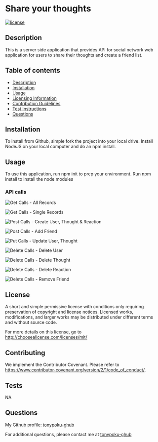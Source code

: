 # Share your thoughts

[![license](https://img.shields.io/badge/license-mit-a2a429.svg)](http://choosealicense.com/licenses/mit/)

## Description

This is a server side application that provides API for social network web application for users to share their thoughts and create a friend list.

## Table of contents

- [Description](#description)
- [Installation](#installation)
- [Usage](#usage)
- [Licensing Information](#license)
- [Contribution Guidelines](#contributing)
- [Test Instructions](#tests)
- [Questions](#questions)

## Installation

To install from Github, simple fork the project into your local drive. Install NodeJS on your local computer and do an npm install.

## Usage

To use this application, run npm init to prep your environment. Run npm install to install the node modules

### API calls

![Get Calls - All Records](https://watch.screencastify.com/v/HM41g8qWwbpRIjnI4HCz)

![Get Calls - Single Records](https://watch.screencastify.com/v/QpfWQ1RjKGegcX9kHe8W)

![Post Calls - Create User, Thought & Reaction](https://watch.screencastify.com/v/EBHo4odan83ENBABAH0z)

![Post Calls - Add Friend](https://watch.screencastify.com/v/eEFghUhHCgfCBG0Ar2uw)

![Put Calls - Update User, Thought](https://watch.screencastify.com/v/Sc8ERshvpNjOSWvSzwPB)

![Delete Calls - Delete User](https://watch.screencastify.com/v/LBMusrZrPvKoFRte1sNa)

![Delete Calls - Delete Thought](https://watch.screencastify.com/v/0BLMRsnpppZnL3gFWjB4)

![Delete Calls - Delete Reaction](https://watch.screencastify.com/v/FYsZ3vmlfMI7jaBVzhWc)

![Delete Calls - Remove Friend](https://watch.screencastify.com/v/Maa25ajRvZ877Ldu9p2y)

## License

A short and simple permissive license with conditions only requiring preservation of copyright and license notices. Licensed works, modifications, and larger works may be distributed under different terms and without source code.

For more details on this license, go to http://choosealicense.com/licenses/mit/

## Contributing

We implement the Contributor Covenant. Please refer to https://www.contributor-covenant.org/version/2/1/code_of_conduct/.

## Tests

NA

## Questions

My Github profile: [tonypoku-ghub](https://github.com/tonypoku-ghub-ghub)

For additional questions, please contact me at [tonypoku-ghub](anthonypoku2022@u.northewestern.edu)
